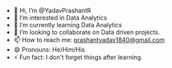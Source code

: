 - 👋 Hi, I’m @YadavPrashantR
- 👀 I’m interested in Data Analytics
- 🌱 I’m currently learning Data Analytics
- 💞️ I’m looking to collaborate on Data driven projects.
- 📫 How to reach me: prashantyadav1840@gmail.com
- 😄 Pronouns: He/Him/His
- ⚡ Fun fact: I don't forget things after learning.

<!---
YadavPrashantR/YadavPrashantR is a ✨ special ✨ repository because its `README.md` (this file) appears on your GitHub profile.
You can click the Preview link to take a look at your changes.
--->
